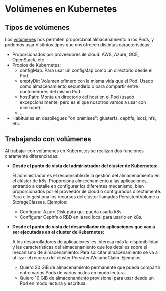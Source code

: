 # Volúmenes en Kubernetes

## Tipos de volúmenes 

Los [volúmenes](https://kubernetes.io/docs/concepts/storage/volumes/) nos permiten proporcional almacenamiento a los Pods, y podemos usar distintos tipos que nos ofrecen distintas características:

* Proporcionados por proveedores de cloud: AWS, Azure, GCE, OpenStack, etc
* Propios de Kubernetes:
    * configMap: Para usar un configMap como un directorio desde el Pod.
    * emptyDir: Volumen efímero con la misma vida que el Pod. Usado como almacenamiento secundario o para compartir entre contenedores del mismo Pod.
    * hostPath: Monta un directorio del host en el Pod (usado excepcionalmente, pero es el que nosotros vamos a usar con minikube).
    * ...
* Habituales en despliegues "on premises": glusterfs, cephfs, iscsi, nfs, etc.

## Trabajando con volúmenes

Al trabajar con volúmenes en Kubernetes se realizan dos funciones claramente diferenciadas:

* **Desde el punto de vista del administrador del cluster de Kubernetes:**

    El administrador es el responsable de la gestión del almacenamiento en el clúster de k8s. Proporciona almacenamiento a las aplicaciones, entrando a detalle en configurar los diferentes mecanismo, bien proporcionados por el proveedor de cloud o configurados directamente. Para ello gestiona los recursos del cluster llamados PersistentVolume o StorageClasses. Ejemplos:

  * Configurar Azure Disk para que pueda usarlo k8s.
  * Configurar Cephfs o RBD en la red local para usarlo en k8s.

* **Desde el punto de vista del desarrollador de aplicaciones que van a ser ejecutadas en el cluster de Kubernetes:**

    A los desarrolladores de aplicaciones les interesa más la disponibilidad y las características del almacenamiento que los detalles sobre el mecanismo de almacenamiento. Para solicitar almacenamiento se va a utilizar el recurso del cluster PersistentVolumeClaim. Ejemplos:
    
    * Quiero 20 GiB de almacenamiento permanente que pueda compartir entre varios Pods de varios nodos en modo lectura.
    * Quiero 10 GiB de almacenamiento provisional para usar desde un Pod en modo lectura y escritura.

